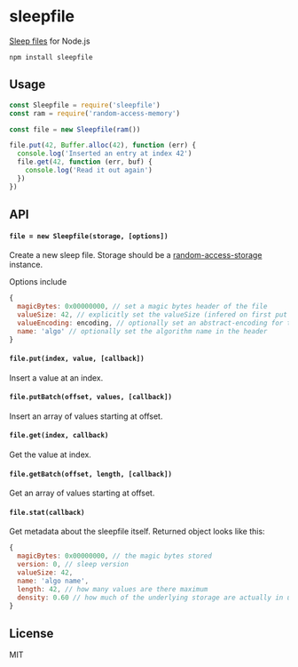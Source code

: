 # sleepfile

[Sleep files](https://github.com/datprotocol/DEPs/blob/master/proposals/0009-sleep-headers.md) for Node.js

```
npm install sleepfile
```

## Usage

``` js
const Sleepfile = require('sleepfile')
const ram = require('random-access-memory')

const file = new Sleepfile(ram())

file.put(42, Buffer.alloc(42), function (err) {
  console.log('Inserted an entry at index 42')
  file.get(42, function (err, buf) {
    console.log('Read it out again')
  })
})
```

## API

#### `file = new Sleepfile(storage, [options])`

Create a new sleep file. Storage should be a [random-access-storage](https://github.com/random-access-storage/random-access-storage) instance.

Options include

```js
{
  magicBytes: 0x00000000, // set a magic bytes header of the file
  valueSize: 42, // explicitly set the valueSize (infered on first put otherwise)
  valueEncoding: encoding, // optionally set an abstract-encoding for the values
  name: 'algo' // optionally set the algorithm name in the header
}
```

#### `file.put(index, value, [callback])`

Insert a value at an index.

#### `file.putBatch(offset, values, [callback])`

Insert an array of values starting at offset.

#### `file.get(index, callback)`

Get the value at index.

#### `file.getBatch(offset, length, [callback])`

Get an array of values starting at offset.

#### `file.stat(callback)`

Get metadata about the sleepfile itself. Returned object looks like this:

```js
{
  magicBytes: 0x00000000, // the magic bytes stored
  version: 0, // sleep version
  valueSize: 42,
  name: 'algo name',
  length: 42, // how many values are there maximum
  density: 0.60 // how much of the underlying storage are actually in use
}
```

## License

MIT
